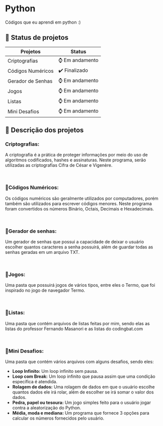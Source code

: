 # Python
Códigos que eu aprendi em python :)


## 🏁 Status de projetos

|Projetos|Status|
|--------|------|
|Criptografias|⌚ Em andamento|
|Códigos Numéricos|✔️ Finalizado|
|Gerador de Senhas|⌚ Em andamento|
|Jogos|⌚ Em andamento|
|Listas|⌚ Em andamento|
|Mini Desafios|⌚ Em andamento|


## 📝 Descrição dos projetos
### Criptografias:
<p>A criptografia é a prática de proteger informações por meio do uso de algoritmos codificados, hashes e assinaturas. Neste programa, serão utilizadas as criptografias Cifra de César e Vigenère.</p>
<br>

### 📍Códigos Numéricos:
<p>Os códigos numéricos são geralmente utilizados por computadores, porém também são utilizados para escrever códigos menores. Neste programa foram convertidos os números Binário, Octais, Decimais e Hexadecimais.</p>
<br>

### 📍Gerador de senhas:
<p>Um gerador de senhas que possui a capacidade de deixar o usuário escolher quantos caracteres a senha possuirá, além de guardar todas as senhas geradas em um arquivo TXT.</p>
<br>

### 📍Jogos:
<p>Uma pasta que possuirá jogos de vários tipos, entre eles o Termo, que foi inspirado no jogo de navegador Termo.</p>
<br>

### 📍Listas:
<p>Uma pasta que contém arquivos de listas feitas por mim, sendo elas as listas do professor Fernando Masanori e as listas do codingbat.com</p>
<br>

### 📍Mini Desafios:
<p>Uma pasta que contém vários arquivos com alguns desafios, sendo eles:</p>

- **Loop Infinito:** Um loop infinito sem pausa.
- **Loop com Break:** Um loop infinito que pausa assim que uma condição específica é atendida.
- **Rolagem de dados:** Uma rolagem de dados em que o usuário escolhe quantos dados ele irá rolar, além de escolher se irá somar o valor dos dados.
- **Pedra, papel ou tesoura:** Um jogo simples feito para o usuário jogar contra a aleatorização do Python.
- **Média, moda e mediana:** Um programa que fornece 3 opções para calcular os números fornecidos pelo usuário.
